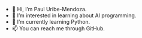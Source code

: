 - 👋 Hi, I’m Paul Uribe-Mendoza.
- 👀 I’m interested in learning about AI programming.
- 🌱 I’m currently learning Python.
- 📫 You can reach me through GitHub.

<!---
pauluribemendoza/pauluribemendoza is a ✨ special ✨ repository because its `README.md` (this file) appears on your GitHub profile.
You can click the Preview link to take a look at your changes.
--->
